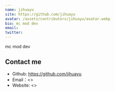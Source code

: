 ```yaml
---
name: jihuayu
site: https://github.com/jihuayu
avatar: /assets/contributors/jihuayu/avatar.webp
bio: mc mod dev
email:
twitter:
---
```


mc mod dev

## Contact me

- Github: <https://github.com/jihuayu>
- Email：<>
- Website: <>
